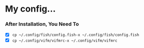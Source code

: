 # My config...

### After Installation, You Need To

- [x] `cp ~/.config/fish/config.fish-x ~/.config/fish/config.fish`
- [x] `cp ~/.config/vifm/vifmrc-x ~/.config/vifm/vifmrc`
